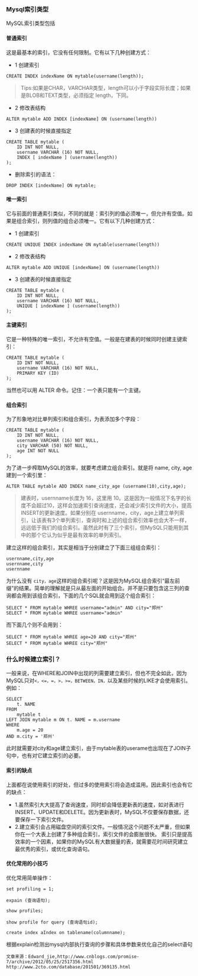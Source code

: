 ### Mysql索引类型
MySQL索引类型包括
#### 普通索引
这是最基本的索引，它没有任何限制。它有以下几种创建方式：
* 1 创建索引
```
CREATE INDEX indexName ON mytable(username(length));
```
> Tips:如果是CHAR，VARCHAR类型，length可以小于字段实际长度；如果是BLOB和TEXT类型，必须指定 length，下同。

* 2 修改表结构
```
ALTER mytable ADD INDEX [indexName] ON (username(length)) 
```

* 3 创建表的时候直接指定
```
CREATE TABLE mytable (
	ID INT NOT NULL,
	username VARCHAR (16) NOT NULL,
	INDEX [ indexName ] (username(length))
);
```
 
* 删除索引的语法：
```
DROP INDEX [indexName] ON mytable;
```
#### 唯一索引
它与前面的普通索引类似，不同的就是：索引列的值必须唯一，但允许有空值。如果是组合索引，则列值的组合必须唯一。它有以下几种创建方式：

* 1 创建索引
```
CREATE UNIQUE INDEX indexName ON mytable(username(length)) 
```
* 2 修改表结构
```
ALTER mytable ADD UNIQUE [indexName] ON (username(length)) 
```
* 3 创建表的时候直接指定
```
CREATE TABLE mytable (
	ID INT NOT NULL,
	username VARCHAR (16) NOT NULL,
	UNIQUE [ indexName ] (username(length))
);
```
 

#### 主键索引
它是一种特殊的唯一索引，不允许有空值。一般是在建表的时候同时创建主键索引：
```
CREATE TABLE mytable (
	ID INT NOT NULL,
	username VARCHAR (16) NOT NULL,
	PRIMARY KEY (ID)
);
```
当然也可以用 ALTER 命令。记住：一个表只能有一个主键。

#### 组合索引
为了形象地对比单列索引和组合索引，为表添加多个字段：
```
CREATE TABLE mytable (
	ID INT NOT NULL,
	username VARCHAR (16) NOT NULL,
	city VARCHAR (50) NOT NULL,
	age INT NOT NULL
);
```
为了进一步榨取MySQL的效率，就要考虑建立组合索引。就是将 name, city, age建到一个索引里：
```
ALTER TABLE mytable ADD INDEX name_city_age (username(10),city,age); 
```
>建表时，usernname长度为 16，这里用 10。这是因为一般情况下名字的长度不会超过10，这样会加速索引查询速度，还会减少索引文件的大小，提高INSERT的更新速度。如果分别在 usernname，city，age上建立单列索引，让该表有3个单列索引，查询时和上述的组合索引效率也会大不一样，远远低于我们的组合索引。虽然此时有了三个索引，但MySQL只能用到其中的那个它认为似乎是最有效率的单列索引。

建立这样的组合索引，其实是相当于分别建立了下面三组组合索引：
```
usernname,city,age   
usernname,city   
usernname  
```
为什么没有 <code>city，age</code>这样的组合索引呢？这是因为MySQL组合索引“最左前缀”的结果。简单的理解就是只从最左面的开始组合。并不是只要包含这三列的查询都会用到该组合索引，下面的几个SQL就会用到这个组合索引：
```
SELECT * FROM mytable WHREE username="admin" AND city="郑州" 
SELECT * FROM mytable WHREE username="admin" 
```
而下面几个则不会用到：
```
SELECT * FROM mytable WHREE age=20 AND city="郑州"  
SELECT * FROM mytable WHREE city="郑州"
```


### 什么时候建立索引？
一般来说，在WHERE和JOIN中出现的列需要建立索引，但也不完全如此，因为MySQL只对<code><，<=，=，>，>=，BETWEEN，IN，</code>以及某些时候的LIKE才会使用索引。例如：
```
SELECT
	t. NAME
FROM
	mytable t
LEFT JOIN mytable m ON t. NAME = m.username
WHERE
	m.age = 20
AND m.city = '郑州'
```
此时就需要对city和age建立索引，由于mytable表的userame也出现在了JOIN子句中，也有对它建立索引的必要。

#### 索引的缺点
上面都在说使用索引的好处，但过多的使用索引将会造成滥用。因此索引也会有它的缺点：
* 1.虽然索引大大提高了查询速度，同时却会降低更新表的速度，如对表进行INSERT、UPDATE和DELETE。因为更新表时，MySQL不仅要保存数据，还要保存一下索引文件。
* 2.建立索引会占用磁盘空间的索引文件。一般情况这个问题不太严重，但如果你在一个大表上创建了多种组合索引，索引文件的会膨胀很快。
索引只是提高效率的一个因素，如果你的MySQL有大数据量的表，就需要花时间研究建立最优秀的索引，或优化查询语句。

#### 优化常用的小技巧
优化常用简单操作：
```
set profiling = 1; 

expain (查询语句);

show profiles;

show profile for query (查询语句id);

create index aIndex on tablename(columnname);
```
根据explain检测出mysql内部执行查询的步骤和具体参数来优化自己的select语句

```
文章来源：Edward_jie,http://www.cnblogs.com/promise-7/archive/2012/05/25/2517356.html
http://www.2cto.com/database/201501/369135.html
```